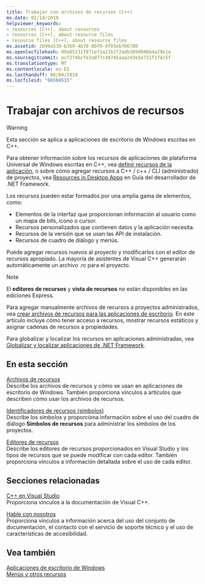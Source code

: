 ```yaml
---
title: Trabajar con archivos de recursos (C++)
ms.date: 02/14/2019
helpviewer_keywords:
- resources [C++], about resources
- resources [C++], about resource files
- resource files [C++], about resource files
ms.assetid: 2699a539-b369-4b78-80f0-df03eb7b6780
ms.openlocfilehash: 09a85231f871ef1a21b2f2adb309d94bb4a29e1a
ms.sourcegitcommit: ecf274bcfe3a977c48745aaa243e5e731f1fdc5f
ms.translationtype: MT
ms.contentlocale: es-ES
ms.lasthandoff: 06/04/2019
ms.locfileid: "66504515"
---
```

# <a name="working-with-resource-files"></a>Trabajar con archivos de recursos

> [!WARNING]
> Esta sección se aplica a aplicaciones de escritorio de Windows escritas en C++.
>
> Para obtener información sobre los recursos de aplicaciones de plataforma Universal de Windows escritas en C++, vea [definir recursos de la aplicación](/windows/uwp/app-resources/), o sobre cómo agregar recursos a C++ / c++ / CLI (administrado) de proyectos, vea [Resources in Desktop Apps](/dotnet/framework/resources/index) en Guía del desarrollador de .NET Framework.

Los recursos pueden estar formados por una amplia gama de elementos, como:

- Elementos de la interfaz que proporcionan información al usuario como un mapa de bits, icono o cursor.
- Recursos personalizados que contienen datos y la aplicación necesita.
- Recursos de la versión que se usan las API de instalación.
- Recursos de cuadro de diálogo y menús.

Puede agregar recursos nuevos al proyecto y modificarlos con el editor de recursos apropiado. La mayoría de asistentes de Visual C++ generarán automáticamente un archivo .rc para el proyecto.

> [!NOTE]
> El **editores de recursos** y **vista de recursos** no están disponibles en las ediciones Express.

Para agregar manualmente archivos de recursos a proyectos administrados, vea [crear archivos de recursos para las aplicaciones de escritorio](/dotnet/framework/resources/creating-resource-files-for-desktop-apps). En este artículo incluye cómo tener acceso a recursos, mostrar recursos estáticos y asignar cadenas de recursos a propiedades.

Para globalizar y localizar los recursos en aplicaciones administradas, vea [Globalizar y localizar aplicaciones de .NET Framework](/dotnet/standard/globalization-localization/index).

## <a name="in-this-section"></a>En esta sección

[Archivos de recursos](../windows/resource-files-visual-studio.md)<br/>
Describe los archivos de recursos y cómo se usan en aplicaciones de escritorio de Windows. También proporciona vínculos a artículos que describen cómo usar los archivos de recursos.

[Identificadores de recursos (símbolos)](../windows/symbols-resource-identifiers.md)<br/>
Describe los símbolos y proporciona información sobre el uso del cuadro de diálogo **Símbolos de recursos** para administrar los símbolos de los proyectos.

[Editores de recursos](../windows/resource-editors.md)<br/>
Describe los editores de recursos proporcionados en Visual Studio y los tipos de recursos que se puede modificar con cada editor. También proporciona vínculos a información detallada sobre el uso de cada editor.

## <a name="related-sections"></a>Secciones relacionadas

[C++ en Visual Studio](../overview/visual-cpp-in-visual-studio.md)<br/>
Proporciona vínculos a la documentación de Visual C++.

[Hable con nosotros](/visualstudio/ide/talk-to-us)<br/>
Proporciona vínculos a información acerca del uso del conjunto de documentación, el contacto con el servicio de soporte técnico y el uso de características de accesibilidad.

## <a name="see-also"></a>Vea también

[Aplicaciones de escritorio de Windows](../windows/windows-desktop-applications-cpp.md)<br/>
[Menús y otros recursos](/windows/desktop/menurc/resources)